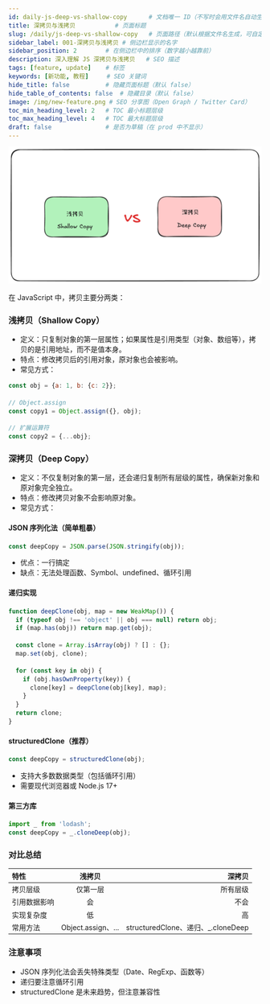 ```yaml
---
id: daily-js-deep-vs-shallow-copy      # 文档唯一 ID（不写时会用文件名自动生成）
title: 深拷贝与浅拷贝           # 页面标题
slug: /daily/js-deep-vs-shallow-copy   # 页面路径（默认根据文件名生成，可自定义）
sidebar_label: 001-深拷贝与浅拷贝 # 侧边栏显示的名字
sidebar_position: 2        # 在侧边栏中的排序（数字越小越靠前）
description: 深入理解 JS 深拷贝与浅拷贝   # SEO 描述
tags: [feature, update]    # 标签
keywords: [新功能, 教程]     # SEO 关键词
hide_title: false          # 隐藏页面标题（默认 false）
hide_table_of_contents: false  # 隐藏目录（默认 false）
image: /img/new-feature.png # SEO 分享图（Open Graph / Twitter Card）
toc_min_heading_level: 2   # TOC 最小标题层级
toc_max_heading_level: 4   # TOC 最大标题层级
draft: false               # 是否为草稿（在 prod 中不显示）
---
```


![header](./001.png)

在 JavaScript 中，拷贝主要分两类：

### 浅拷贝（Shallow Copy）

- 定义：只复制对象的第一层属性；如果属性是引用类型（对象、数组等），拷贝的是引用地址，而不是值本身。
- 特点：修改拷贝后的引用对象，原对象也会被影响。
- 常见方式：

``` javascript
const obj = {a: 1, b: {c: 2}};

// Object.assign
const copy1 = Object.assign({}, obj);

// 扩展运算符
const copy2 = {...obj};
```

### 深拷贝（Deep Copy）

- 定义：不仅复制对象的第一层，还会递归复制所有层级的属性，确保新对象和原对象完全独立。
- 特点：修改拷贝对象不会影响原对象。
- 常见方式：
  
#### JSON 序列化法（简单粗暴）

``` javascript
const deepCopy = JSON.parse(JSON.stringify(obj));
```

- 优点：一行搞定
- 缺点：无法处理函数、Symbol、undefined、循环引用

#### 递归实现

``` javascript
function deepClone(obj, map = new WeakMap()) {
  if (typeof obj !== 'object' || obj === null) return obj;
  if (map.has(obj)) return map.get(obj);

  const clone = Array.isArray(obj) ? [] : {};
  map.set(obj, clone);

  for (const key in obj) {
    if (obj.hasOwnProperty(key)) {
      clone[key] = deepClone(obj[key], map);
    }
  }
  return clone;
}
```

#### structuredClone（推荐）

``` javascript
const deepCopy = structuredClone(obj);
```

- 支持大多数数据类型（包括循环引用）
- 需要现代浏览器或 Node.js 17+

#### 第三方库

``` javascript
import _ from 'lodash';
const deepCopy = _.cloneDeep(obj);
```

### 对比总结

| 特性         |       浅拷贝       |                             深拷贝 |
| :----------- | :----------------: | ---------------------------------: |
| 拷贝层级     |      仅第一层      |                           所有层级 |
| 引用数据影响 |         会         |                               不会 |
| 实现复杂度   |         低         |                                 高 |
| 常用方法     | Object.assign、... | structuredClone、递归、_.cloneDeep |

### 注意事项

- JSON 序列化法会丢失特殊类型（Date、RegExp、函数等）
- 递归要注意循环引用
- structuredClone 是未来趋势，但注意兼容性
  